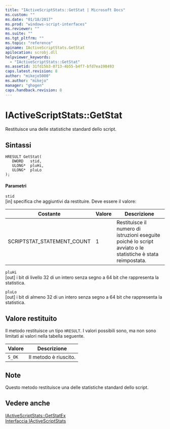 ```yaml
---
title: "IActiveScriptStats::GetStat | Microsoft Docs"
ms.custom: ""
ms.date: "01/18/2017"
ms.prod: "windows-script-interfaces"
ms.reviewer: ""
ms.suite: ""
ms.tgt_pltfrm: ""
ms.topic: "reference"
apiname: IActiveScriptStats.GetStat
apilocation: scrobj.dll
helpviewer_keywords: 
  - "IActiveScriptStats::GetStat"
ms.assetid: 31fd15b3-0713-4b55-b4f7-bfd7ea198493
caps.latest.revision: 8
author: "mikejo5000"
ms.author: "mikejo"
manager: "ghogen"
caps.handback.revision: 8
---
```

# IActiveScriptStats::GetStat
Restituisce una delle statistiche standard dello script.  
  
## Sintassi  
  
```  
HRESULT GetStat(  
   DWORD   stid,  
   ULONG*  pluHi,  
   ULONG*  pluLo  
);  
```  
  
#### Parametri  
 `stid`  
 \[in\] specifica che aggiuntivi da restituire.  Deve essere il valore:  
  
|Costante|Valore|Descrizione|  
|--------------|------------|-----------------|  
|SCRIPTSTAT\_STATEMENT\_COUNT|1|Restituisce il numero di istruzioni eseguite poiché lo script avviato o le statistiche è stata reimpostata.|  
  
 `pluHi`  
 \[out\] i bit di livello 32 di un intero senza segno a 64 bit che rappresenta la statistica.  
  
 `pluLo`  
 \[out\] i bit di almeno 32 di un intero senza segno a 64 bit che rappresenta la statistica.  
  
## Valore restituito  
 Il metodo restituisce un tipo `HRESULT`.  I valori possibili sono, ma non sono limitati ai valori nella tabella seguente.  
  
|Valore|Descrizione|  
|------------|-----------------|  
|`S_OK`|Il metodo è riuscito.|  
  
## Note  
 Questo metodo restituisce una delle statistiche standard dello script.  
  
## Vedere anche  
 [IActiveScriptStats::GetStatEx](../../winscript/reference/iactivescriptstats-getstatex.md)   
 [Interfaccia IActiveScriptStats](../../winscript/reference/iactivescriptstats-interface.md)